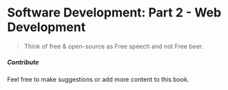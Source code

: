 # Software Development: Part 2 - Web Development

> Think of free & open-source as Free speech and not Free beer.

##### Contribute

Feel free to make suggestions or add more content to this book.
